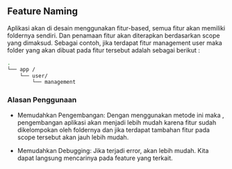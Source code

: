 ## Feature Naming

Aplikasi akan di desain menggunakan fitur-based, semua fitur akan memiliki foldernya sendiri.
Dan penamaan fitur akan diterapkan berdasarkan scope yang dimaksud.
Sebagai contoh, jika terdapat fitur management user maka folder yang akan dibuat pada fitur tersebut adalah sebagai berikut :

```sh
.
└── app /
    └── user/
        └── management
```

### Alasan Penggunaan 

- Memudahkan Pengembangan: Dengan menggunakan metode ini maka , pengembangan aplikasi akan menjadi lebih mudah karena fitur sudah dikelompokan oleh foldernya dan jika terdapat tambahan fitur pada scope tersebut akan jauh lebih mudah.

- Memudahkan Debugging: Jika terjadi error, akan lebih mudah. Kita dapat langsung mencarinya pada feature yang terkait.

